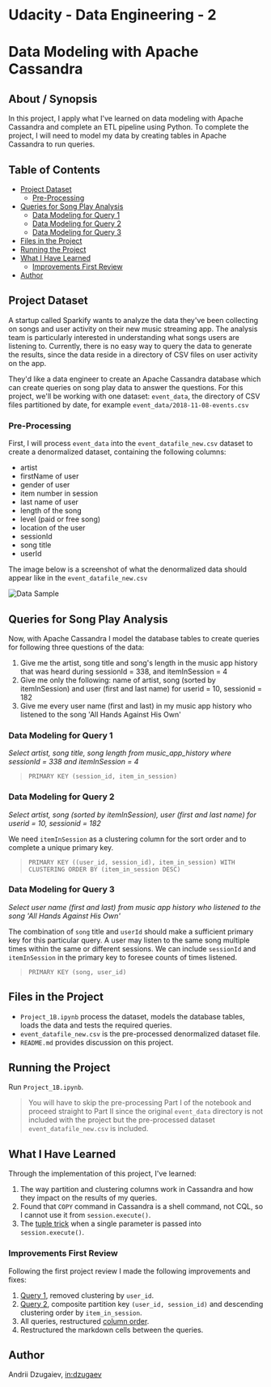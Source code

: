 # Udacity - Data Engineering - 2
# Data Modeling with Apache Cassandra

## About / Synopsis

In this project, I apply what I've learned on data modeling with Apache Cassandra and complete an ETL pipeline using Python. To complete the project, I will need to model my data by creating tables in Apache Cassandra to run queries.

## Table of Contents
* [Project Dataset](#project-dataset)
    - [Pre-Processing](#pre-processing)
* [Queries for Song Play Analysis](#queries-for-song-play-analysis)
    - [Data Modeling for Query 1](#data-modeling-for-query-1)
    - [Data Modeling for Query 2](#data-modeling-for-query-2)
    - [Data Modeling for Query 3](#data-modeling-for-query-3)
* [Files in the Project](#files-in-the-project)
* [Running the Project](#running-the-project)
* [What I Have Learned](#what-i-have-learned)
    - [Improvements First Review](#improvements-first-review)
* [Author](#author)

## Project Dataset

A startup called Sparkify wants to analyze the data they've been collecting on songs and user activity on their new music streaming app. The analysis team is particularly interested in understanding what songs users are listening to. Currently, there is no easy way to query the data to generate the results, since the data reside in a directory of CSV files on user activity on the app.

They'd like a data engineer to create an Apache Cassandra database which can create queries on song play data to answer the questions. For this project, we'll be working with one dataset: `event_data`, the directory of CSV files partitioned by date, for example `event_data/2018-11-08-events.csv`

### Pre-Processing

First, I will process `event_data` into the `event_datafile_new.csv` dataset to create a denormalized dataset, containing the following columns:
- artist
- firstName of user
- gender of user
- item number in session
- last name of user
- length of the song
- level (paid or free song)
- location of the user
- sessionId
- song title
- userId

The image below is a screenshot of what the denormalized data should appear like in the `event_datafile_new.csv`

![Data Sample](../media/image_event_datafile_new.jpg?raw=true)

## Queries for Song Play Analysis

Now, with Apache Cassandra I model the database tables to create queries for following three questions of the data:
1. Give me the artist, song title and song's length in the music app history that was heard during sessionId = 338, and itemInSession = 4
2. Give me only the following: name of artist, song (sorted by itemInSession) and user (first and last name) for userid = 10, sessionid = 182
3. Give me every user name (first and last) in my music app history who listened to the song 'All Hands Against His Own'

### Data Modeling for Query 1

_Select artist, song title, song length from music_app_history where sessionId = 338 and itemInSession = 4_

> `PRIMARY KEY (session_id, item_in_session)`

### Data Modeling for Query 2

_Select artist, song (sorted by itemInSession), user (first and last name) for userid = 10, sessionid = 182_

We need `itemInSession` as a clustering column for the sort order and to complete a unique primary key.

> `PRIMARY KEY ((user_id, session_id), item_in_session) WITH CLUSTERING ORDER BY (item_in_session DESC)`

### Data Modeling for Query 3

_Select user name (first and last) from music app history who listened to the song 'All Hands Against His Own'_

The combination of `song` title and `userId` should make a sufficient primary key for this particular query. A user may listen to the same song multiple times within the same or different sessions. We can include `sessionId` and `itemInSession` in the primary key to foresee counts of times listened.

> `PRIMARY KEY (song, user_id)`

## Files in the Project

- `Project_1B.ipynb` process the dataset, models the database tables, loads the data and tests the required queries.
- `event_datafile_new.csv` is the pre-processed denormalized dataset file.
- `README.md` provides discussion on this project.

## Running the Project

Run `Project_1B.ipynb`.

> You will have to skip the pre-processing Part I of the notebook and proceed straight to Part II since the original `event_data` directory is not included with the project but the pre-processed dataset `event_datafile_new.csv` is included.

## What I Have Learned

Through the implementation of this project, I've learned:

1) The way partition and clustering columns work in Cassandra and how they impact on the results of my queries.
2) Found that `COPY` command in Cassandra is a shell command, not CQL, so I cannot use it from `session.execute()`.
3) The [tuple trick](https://stackoverflow.com/a/38090766) when a single parameter is passed into `session.execute()`.

### Improvements First Review

Following the first project review I made the following improvements and fixes:

1) [Query 1](#data-modeling-for-query-1), removed clustering by `user_id`.
1) [Query 2](#data-modeling-for-query-2), composite partition key `(user_id, session_id)` and descending clustering order by `item_in_session`.
1) All queries, restructured [column order](https://docs.datastax.com/en/dse/5.1/cql/cql/cql_using/whereClustering.html).
1) Restructured the markdown cells between the queries.

## Author

Andrii Dzugaiev, [in:dzugaev](https://www.linkedin.com/in/dzugaev/)